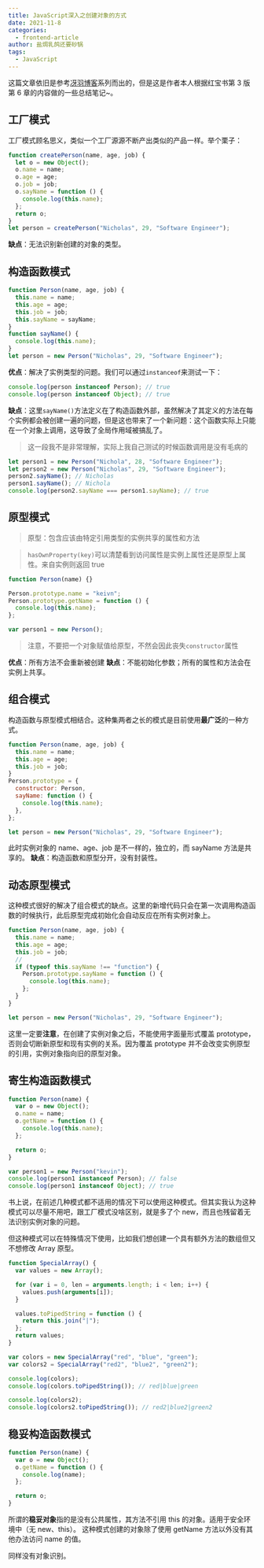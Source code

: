 ```yaml
---
title: JavaScript深入之创建对象的方式
date: 2021-11-8
categories:
  - frontend-article
author: 盐焗乳鸽还要砂锅
tags:
  - JavaScript
---
```


这篇文章依旧是参考[冴羽博客](https://github.com/mqyqingfeng/Blog)系列而出的，但是这是作者本人根据红宝书第 3 版第 6 章的内容做的一些总结笔记~。

## 工厂模式

工厂模式顾名思义，类似一个工厂源源不断产出类似的产品一样。举个栗子：

```js
function createPerson(name, age, job) {
  let o = new Object();
  o.name = name;
  o.age = age;
  o.job = job;
  o.sayName = function () {
    console.log(this.name);
  };
  return o;
}
let person = createPerson("Nicholas", 29, "Software Engineer");
```

**缺点**：无法识别新创建的对象的类型。

## 构造函数模式

```js
function Person(name, age, job) {
  this.name = name;
  this.age = age;
  this.job = job;
  this.sayName = sayName;
}
function sayName() {
  console.log(this.name);
}
let person = new Person("Nicholas", 29, "Software Engineer");
```

**优点**：解决了实例类型的问题。我们可以通过`instanceof`来测试一下：

```js
console.log(person instanceof Person); // true
console.log(person instanceof Object); // true
```

**缺点**：这里`sayName()`方法定义在了构造函数外部，虽然解决了其定义的方法在每个实例都会被创建一遍的问题，但是这也带来了一个新问题：这个函数实际上只能在一个对象上调用，这导致了全局作用域被搞乱了。

> 这一段我不是非常理解，实际上我自己测试的时候函数调用是没有毛病的

```js
let person1 = new Person("Nichola", 28, "Software Engineer");
let person2 = new Person("Nicholas", 29, "Software Engineer");
person2.sayName(); // Nicholas
person1.sayName(); // Nichola
console.log(person2.sayName === person1.sayName); // true
```

## 原型模式

> 原型：包含应该由特定引用类型的实例共享的属性和方法

> `hasOwnProperty(key)`可以清楚看到访问属性是实例上属性还是原型上属性。来自实例则返回 true

```js
function Person(name) {}

Person.prototype.name = "keivn";
Person.prototype.getName = function () {
  console.log(this.name);
};

var person1 = new Person();
```

> 注意，不要把一个对象赋值给原型，不然会因此丧失`constructor`属性

**优点**：所有方法不会重新被创建
**缺点**：不能初始化参数；所有的属性和方法会在实例上共享。

## 组合模式

构造函数与原型模式相结合。这种集两者之长的模式是目前使用**最广泛**的一种方式。

```js
function Person(name, age, job) {
  this.name = name;
  this.age = age;
  this.job = job;
}
Person.prototype = {
  constructor: Person,
  sayName: function () {
    console.log(this.name);
  },
};

let person = new Person("Nicholas", 29, "Software Engineer");
```

此时实例对象的 name、age、job 是不一样的，独立的，而 sayName 方法是共享的。
**缺点**：构造函数和原型分开，没有封装性。

## 动态原型模式

这种模式很好的解决了组合模式的缺点。这里的新增代码只会在第一次调用构造函数的时候执行，此后原型完成初始化会自动反应在所有实例对象上。

```js
function Person(name, age, job) {
  this.name = name;
  this.age = age;
  this.job = job;
  //
  if (typeof this.sayName !== "function") {
    Person.prototype.sayName = function () {
      console.log(this.name);
    };
  }
}

let person = new Person("Nicholas", 29, "Software Engineer");
```

这里一定要**注意**，在创建了实例对象之后，不能使用字面量形式覆盖 prototype，否则会切断新原型和现有实例的关系。因为覆盖 prototype 并不会改变实例原型的引用，实例对象指向旧的原型对象。

## 寄生构造函数模式

```js
function Person(name) {
  var o = new Object();
  o.name = name;
  o.getName = function () {
    console.log(this.name);
  };

  return o;
}

var person1 = new Person("kevin");
console.log(person1 instanceof Person); // false
console.log(person1 instanceof Object); // true
```

书上说，在前述几种模式都不适用的情况下可以使用这种模式。但其实我认为这种模式可以尽量不用吧，跟工厂模式没啥区别，就是多了个 new，而且也残留着无法识别实例对象的问题。

但这种模式可以在特殊情况下使用，比如我们想创建一个具有额外方法的数组但又不想修改 Array 原型。

```js
function SpecialArray() {
  var values = new Array();

  for (var i = 0, len = arguments.length; i < len; i++) {
    values.push(arguments[i]);
  }

  values.toPipedString = function () {
    return this.join("|");
  };
  return values;
}

var colors = new SpecialArray("red", "blue", "green");
var colors2 = SpecialArray("red2", "blue2", "green2");

console.log(colors);
console.log(colors.toPipedString()); // red|blue|green

console.log(colors2);
console.log(colors2.toPipedString()); // red2|blue2|green2
```

## 稳妥构造函数模式

```js
function Person(name) {
  var o = new Object();
  o.getName = function () {
    console.log(name);
  };

  return o;
}
```

所谓的**稳妥对象**指的是没有公共属性，其方法不引用 this 的对象。适用于安全环境中（无 new、this）。
这种模式创建的对象除了使用 getName 方法以外没有其他办法访问 name 的值。

同样没有对象识别。

